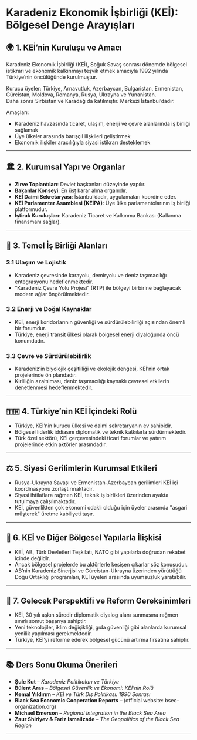 # Karadeniz Ekonomik İşbirliği (KEİ): Bölgesel Denge Arayışları

## 🌍 1. KEİ’nin Kuruluşu ve Amacı

Karadeniz Ekonomik İşbirliği (KEİ), Soğuk Savaş sonrası dönemde bölgesel istikrarı ve ekonomik kalkınmayı teşvik etmek amacıyla 1992 yılında Türkiye’nin öncülüğünde kurulmuştur.

Kurucu üyeler: Türkiye, Arnavutluk, Azerbaycan, Bulgaristan, Ermenistan, Gürcistan, Moldova, Romanya, Rusya, Ukrayna ve Yunanistan.  
Daha sonra Sırbistan ve Karadağ da katılmıştır. Merkezi İstanbul’dadır.

Amaçları:

- Karadeniz havzasında ticaret, ulaşım, enerji ve çevre alanlarında iş birliği sağlamak
- Üye ülkeler arasında barışçıl ilişkileri geliştirmek
- Ekonomik ilişkiler aracılığıyla siyasi istikrarı desteklemek

---

## 🏛️ 2. Kurumsal Yapı ve Organlar

- **Zirve Toplantıları**: Devlet başkanları düzeyinde yapılır.
- **Bakanlar Konseyi**: En üst karar alma organıdır.
- **KEİ Daimi Sekretaryası**: İstanbul’dadır, uygulamaları koordine eder.
- **KEİ Parlamenter Asamblesi (KEİPA)**: Üye ülke parlamentolarının iş birliği platformudur.
- **İştirak Kuruluşları**: Karadeniz Ticaret ve Kalkınma Bankası (Kalkınma finansmanı sağlar).

---

## 🚢 3. Temel İş Birliği Alanları

### 3.1 Ulaşım ve Lojistik

- Karadeniz çevresinde karayolu, demiryolu ve deniz taşımacılığı entegrasyonu hedeflenmektedir.
- “Karadeniz Çevre Yolu Projesi” (RTP) ile bölgeyi birbirine bağlayacak modern ağlar öngörülmektedir.

### 3.2 Enerji ve Doğal Kaynaklar

- KEİ, enerji koridorlarının güvenliği ve sürdürülebilirliği açısından önemli bir forumdur.
- Türkiye, enerji transit ülkesi olarak bölgesel enerji diyaloğunda öncü konumdadır.

### 3.3 Çevre ve Sürdürülebilirlik

- Karadeniz’in biyolojik çeşitliliği ve ekolojik dengesi, KEİ’nin ortak projelerinde ön plandadır.
- Kirliliğin azaltılması, deniz taşımacılığı kaynaklı çevresel etkilerin denetlenmesi hedeflenmektedir.

---

## 🇹🇷 4. Türkiye’nin KEİ İçindeki Rolü

- Türkiye, KEİ’nin kurucu ülkesi ve daimi sekretaryanın ev sahibidir.
- Bölgesel liderlik iddiasını diplomatik ve teknik katkılarla sürdürmektedir.
- Türk özel sektörü, KEİ çerçevesindeki ticari forumlar ve yatırım projelerinde etkin aktörler arasındadır.

---

## ⚖️ 5. Siyasi Gerilimlerin Kurumsal Etkileri

- Rusya-Ukrayna Savaşı ve Ermenistan-Azerbaycan gerilimleri KEİ içi koordinasyonu zorlaştırmaktadır.
- Siyasi ihtilaflara rağmen KEİ, teknik iş birlikleri üzerinden ayakta tutulmaya çalışılmaktadır.
- KEİ, güvenlikten çok ekonomi odaklı olduğu için üyeler arasında "asgari müşterek" üretme kabiliyeti taşır.

---

## 🔄 6. KEİ ve Diğer Bölgesel Yapılarla İlişkisi

- KEİ, AB, Türk Devletleri Teşkilatı, NATO gibi yapılarla doğrudan rekabet içinde değildir.
- Ancak bölgesel projelerde bu aktörlerle kesişen çıkarlar söz konusudur.
- AB’nin Karadeniz Sinerjisi ve Gürcistan-Ukrayna üzerinden yürüttüğü Doğu Ortaklığı programları, KEİ üyeleri arasında uyumsuzluk yaratabilir.

---

## 📌 7. Gelecek Perspektifi ve Reform Gereksinimleri

- KEİ, 30 yılı aşkın süredir diplomatik diyalog alanı sunmasına rağmen sınırlı somut başarıya sahiptir.
- Yeni teknolojiler, iklim değişikliği, gıda güvenliği gibi alanlarda kurumsal yenilik yapılması gerekmektedir.
- Türkiye, KEİ’yi reforme ederek bölgesel gücünü artırma fırsatına sahiptir.

---

## 📚 Ders Sonu Okuma Önerileri

- **Şule Kut** – _Karadeniz Politikaları ve Türkiye_
- **Bülent Aras** – _Bölgesel Güvenlik ve Ekonomi: KEİ’nin Rolü_
- **Kemal Yıldırım** – _KEİ ve Türk Dış Politikası: 1990 Sonrası_
- **Black Sea Economic Cooperation Reports** – (official website: bsec-organization.org)
- **Michael Emerson** – _Regional Integration in the Black Sea Area_
- **Zaur Shiriyev & Fariz Ismailzade** – _The Geopolitics of the Black Sea Region_

---
